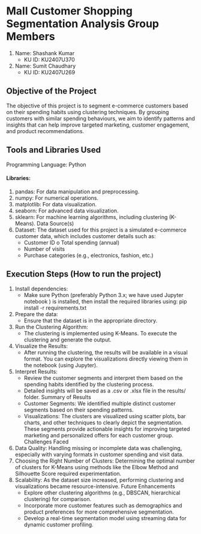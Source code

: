 # Mall Customer Shopping Segmentation Analysis Group Members 

1. Name: Shashank Kumar
   - KU ID: KU2407U370 
3. Name: Sumit Chaudhary
   - KU ID: KU2407U269

## Objective of the Project
The objective of this project is to segment e-commerce customers based on their spending habits using clustering techniques. By grouping customers with similar spending behaviours, we aim to identify patterns and insights that can help improve targeted marketing, customer engagement, and product recommendations.
## Tools and Libraries Used 
Programming Language: Python
#### Libraries:
1. pandas: For data manipulation and preprocessing.
2. numpy: For numerical operations.
3. matplotlib: For data visualization. 
4. seaborn: For advanced data visualization.
5. sklearn: For machine learning algorithms, including clustering (K-Means). Data Source(s)
6. Dataset: The dataset used for this project is a simulated e-commerce customer data, which includes customer details such as:
   - Customer ID o Total spending (annual)
   - Number of visits 
   - Purchase categories (e.g., electronics, fashion, etc.) 
## Execution Steps (How to run the project) 			
1. Install dependencies:
   - Make sure Python (preferably Python 3.x; we have used Jupyter notebook ) is installed, then install the required libraries using: pip install -r requirements.txt
3. Prepare the data:
   - Ensure that the dataset is in the appropriate directory.
4. Run the Clustering Algorithm:
   - The clustering is implemented using K-Means. To execute the clustering and generate the output. 
5. Visualize the Results:
   - After running the clustering, the results will be available in a visual format. You can explore the visualizations directly viewing them in the notebook (using Jupyter).
7. Interpret Results:
   - Review the customer segments and interpret them based on the spending habits identified by the clustering process. 
   - Detailed insights will be saved as a .csv or .xlsx file in the results/ folder. Summary of Results 
   - Customer Segments: We identified multiple distinct customer segments based on their spending patterns. 
   - Visualizations: The clusters are visualized using scatter plots, bar charts, and other techniques to clearly depict the segmentation. These segments provide actionable insights for improving targeted marketing and personalized offers for each customer group. Challenges Faced 
1. Data Quality: Handling missing or incomplete data was challenging, especially with varying formats in customer spending and visit data. 
2. Choosing the Right Number of Clusters: Determining the optimal number of clusters for K-Means using methods like the Elbow Method and Silhouette Score required experimentation. 
3. Scalability: As the dataset size increased, performing clustering and visualizations became resource-intensive. Future Enhancements
   - Explore other clustering algorithms (e.g., DBSCAN, hierarchical clustering) for comparison.
   - Incorporate more customer features such as demographics and product preferences for more comprehensive segmentation. 
   - Develop a real-time segmentation model using streaming data for dynamic customer profiling.
